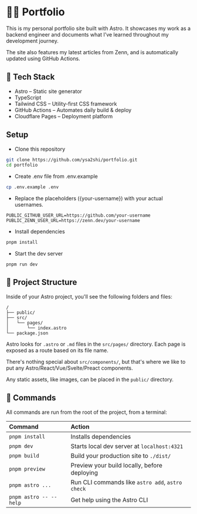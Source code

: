# 🧑‍💻 Portfolio

This is my personal portfolio site built with Astro.
It showcases my work as a backend engineer and documents what I’ve learned throughout my development journey.

The site also features my latest articles from Zenn, and is automatically updated using GitHub Actions.

## 🔧 Tech Stack

- Astro – Static site generator
- TypeScript
- Tailwind CSS – Utility-first CSS framework
- GitHub Actions – Automates daily build & deploy
- Cloudflare Pages – Deployment platform

## Setup

- Clone this repository

```bash
git clone https://github.com/ysa2shi/portfolio.git
cd portfolio
```

- Create .env file from .env.example

```bash
cp .env.example .env
```

- Replace the placeholders ({your-username}) with your actual usernames.

``` .env
PUBLIC_GITHUB_USER_URL=https://github.com/your-username
PUBLIC_ZENN_USER_URL=https://zenn.dev/your-username
```

- Install dependencies

```bash
pnpm install
```

- Start the dev server

```
pnpm run dev
```

## 🚀 Project Structure

Inside of your Astro project, you'll see the following folders and files:

```text
/
├── public/
├── src/
│   └── pages/
│       └── index.astro
└── package.json
```

Astro looks for `.astro` or `.md` files in the `src/pages/` directory. Each page is exposed as a route based on its file name.

There's nothing special about `src/components/`, but that's where we like to put any Astro/React/Vue/Svelte/Preact components.

Any static assets, like images, can be placed in the `public/` directory.

## 🧞 Commands

All commands are run from the root of the project, from a terminal:

| Command                   | Action                                           |
| :------------------------ | :----------------------------------------------- |
| `pnpm install`             | Installs dependencies                            |
| `pnpm dev`             | Starts local dev server at `localhost:4321`      |
| `pnpm build`           | Build your production site to `./dist/`          |
| `pnpm preview`         | Preview your build locally, before deploying     |
| `pnpm astro ...`       | Run CLI commands like `astro add`, `astro check` |
| `pnpm astro -- --help` | Get help using the Astro CLI                     |
